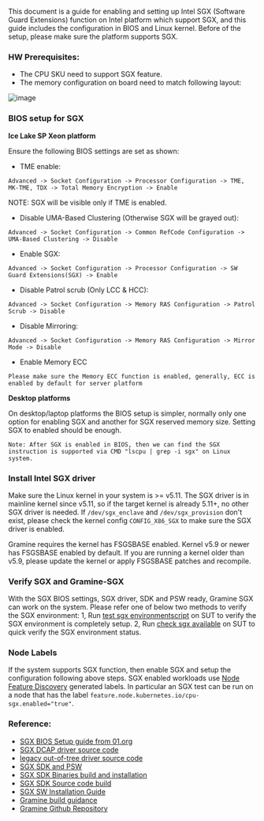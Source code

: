 This document is a guide for enabling and setting up Intel SGX (Software Guard Extensions) function on Intel platform which support SGX, and this guide includes the configuration in BIOS and Linux kernel. Before of the setup, please make sure the platform supports SGX.

### HW Prerequisites:
- The CPU SKU need to support SGX feature.
- The memory configuration on board need to match following layout:

![image](image/sgx-memory.png)

### BIOS setup for SGX

**Ice Lake SP Xeon platform**


Ensure the following BIOS settings are set as shown:

- TME enable:

```
Advanced -> Socket Configuration -> Processor Configuration -> TME, MK-TME, TDX -> Total Memory Encryption -> Enable
```

NOTE: SGX will be visible only if TME is enabled.

- Disable UMA-Based Clustering (Otherwise SGX will be grayed out):

```
Advanced -> Socket Configuration -> Common RefCode Configuration -> UMA-Based Clustering -> Disable
```

- Enable SGX:

```
Advanced -> Socket Configuration -> Processor Configuration -> SW Guard Extensions(SGX) -> Enable
```

- Disable Patrol scrub (Only LCC & HCC):

```
Advanced -> Socket Configuration -> Memory RAS Configuration -> Patrol Scrub -> Disable
```

- Disable Mirroring:

```
Advanced -> Socket Configuration -> Memory RAS Configuration -> Mirror Mode -> Disable
```

- Enable Memory ECC

```
Please make sure the Memory ECC function is enabled, generally, ECC is enabled by default for server platform
```

**Desktop platforms**

On desktop/laptop platforms the BIOS setup is simpler, normally only one option for enabling SGX and another for SGX reserved memory size. Setting SGX to enabled should be enough.

```
Note: After SGX is enabled in BIOS, then we can find the SGX instruction is supported via CMD "lscpu | grep -i sgx" on Linux system.
```

### Install Intel SGX driver

Make sure the Linux kernel in your system is >= v5.11. The SGX driver is in mainline kernel since v5.11, so if the target kernel is already 5.11+, no other SGX driver is needed. If `/dev/sgx_enclave` and `/dev/sgx_provision` don't exist, please check the kernel config `CONFIG_X86_SGX` to make sure the SGX driver is enabled.

Gramine requires the kernel has FSGSBASE enabled. Kernel v5.9 or newer has FSGSBASE enabled by default. If you are running a kernel older than v5.9, please update the kernel or apply FSGSBASE patches and recompile.


### Verify SGX and Gramine-SGX

With the SGX BIOS settings, SGX driver, SDK and PSW ready, Gramine SGX can work on the system. Please refer one of below two methods to verify the SGX environment:
1, Run [test sgx environmentscript](script/sgx/test-sgx-environment.bash) on SUT to verify the SGX environment is completely setup.
2, Run [check sgx available](script/sgx/is_sgx_available) on SUT to quick verify the SGX environment status.

### Node Labels

If the system supports SGX function, then enable SGX and setup the configuration following above steps. SGX enabled workloads use [Node Feature Discovery](setup-kubernetes.md#setup-node-feature-discovery) generated labels. In particular an SGX test can be run on a node that has the label `feature.node.kubernetes.io/cpu-sgx.enabled="true"`. 

### Reference:
- [SGX BIOS Setup guide from 01.org](https://download.01.org/intelsgxstack/2021-04-30/Getting_Started.pdf)
- [SGX DCAP driver source code](https://github.com/intel/SGXDataCenterAttestationPrimitives)
- [legacy out-of-tree driver source code](https://github.com/intel/linux-sgx-driver)
- [SGX SDK and PSW](https://github.com/intel/linux-sgx)
- [SGX SDK Binaries build and installation](https://01.org/intel-software-guard-extensions/downloads)
- [SGX SDK Source code build](https://github.com/intel/linux-sgx)
- [SGX SW Installation Guide](https://download.01.org/intel-sgx/sgx-linux/2.14/docs/Intel_SGX_SW_Installation_Guide_for_Linux.pdf)
- [Gramine build guidance](https://gramine.readthedocs.io/en/latest/devel/building.html)
- [Gramine Github Repository](https://github.com/gramineproject/gramine)
